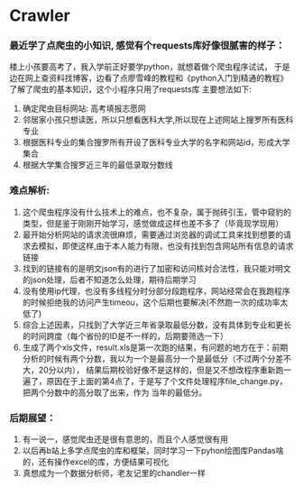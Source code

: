 # Crawler
### 最近学了点爬虫的小知识, 感觉有个requests库好像很腻害的样子：
楼上小孩要高考了，我入学前正好要学python，就想着做个爬虫程序试试，
于是边在网上查资料找博客，边看了点廖雪峰的教程和《python入门到精通的教程》了解了爬虫的基本知识，这个小程序只用了requests库
主要想法如下:
1. 确定爬虫目标网站: 高考填报志愿网
2. 邻居家小孩只想读医，所以只想看医科大学,所以现在上述网站上搜罗所有医科专业
3. 根据医科专业的集合搜罗所有开设了医科专业大学的名字和网站id，形成大学集合
4. 根据大学集合搜罗近三年的最低录取分数线

### 难点解析:
1. 这个爬虫程序没有什么技术上的难点，也不复杂，属于抛砖引玉，管中窥豹的类型，但是鉴于刚刚开始学习，感觉做成这样也差不多了（毕竟现学现用）
2. 最开始分析网站的请求流很麻烦，需要通过浏览器的调试工具来找到想要的请求去模拟，即使这样,由于本人能力有限，也没有找到包含网站所有信息的请求链接
3. 找到的链接有的是明文json有的进行了加密和访问核对合法性，我只能对明文的json处理，后者不知道怎么处理，期待后期学习
4. 没有使用ip代理，也没有多线程分时分部分段跑程序，网站经常会在我跑程序的时候拒绝我的访问产生timeou，这个后期也要解决(不然跑一次的成功率太低了)
5. 综合上述因素，只找到了大学近三年省录取最低分数，没有具体到专业和更长的时间跨度（每个省份的ID是不一样的，后期要筛选一下）
6. 生成了两个xls文件，result.xls是第一次跑的结果，有问题的地方在于：前期分析的时候有两个分数，我以为一个是最高分一个是最低分（不过两个分差不大，20分以内），
   结果后期校验好像不是这样的，但是又不想改程序重新跑一遍了，原因在于上面的第4点了，于是写了个文件处理程序file_change.py，把两个分数中的高分取了出来，作为
   当年的最低分。
   
### 后期展望：
1. 有一说一，感觉爬虫还是很有意思的，而且个人感觉很有用
2. 以后再b站上多学点爬虫的库和框架，同时学习一下pyhon绘图库Pandas啥的，还有操作excel的库，方便结果可视化
3. 真想成为一个数据分析师，老友记里的chandler一样
